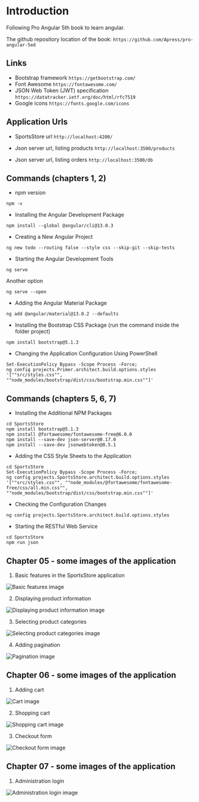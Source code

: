 # Introduction 
Following Pro Angular 5th book to learn angular.

The github repository location of the book: `https://github.com/Apress/pro-angular-5ed`

## Links

- Bootstrap framework `https://getbootstrap.com/`
- Font Awesome `https://fontawesome.com/`
- JSON Web Token (JWT) specification `https://datatracker.ietf.org/doc/html/rfc7519`
- Google icons `https://fonts.google.com/icons`

## Application Urls

- SportsStore url `http://localhost:4200/`

- Json server url, listing products `http://localhost:3500/products`

- Json server url, listing orders `http://localhost:3500/db`

## Commands (chapters 1, 2)

- npm version
```
npm -v
```

- Installing the Angular Development Package
```
npm install --global @angular/cli@13.0.3
```

- Creating a New Angular Project

```
ng new todo --routing false --style css --skip-git --skip-tests
```

- Starting the Angular Development Tools

```
ng serve
```

Another option
```
ng serve --open
```


- Adding the Angular Material Package

```
ng add @angular/material@13.0.2 --defaults
```

- Installing the Bootstrap CSS Package (run the command inside the folder project)

```
npm install bootstrap@5.1.3
```

-  Changing the Application Configuration Using PowerShell

```
Set-ExecutionPolicy Bypass -Scope Process -Force;
ng config projects.Primer.architect.build.options.styles '[""src/styles.css"", ""node_modules/bootstrap/dist/css/bootstrap.min.css""]'
```

## Commands (chapters 5, 6, 7)
- Installing the Additional NPM Packages

```
cd SportsStore
npm install bootstrap@5.1.3
npm install @fortawesome/fontawesome-free@6.0.0
npm install --save-dev json-server@0.17.0
npm install --save-dev jsonwebtoken@8.5.1
```

-  Adding the CSS Style Sheets to the Application

```
cd SportsStore
Set-ExecutionPolicy Bypass -Scope Process -Force;
ng config projects.SportsStore.architect.build.options.styles '[""src/styles.css"", ""node_modules/@fortawesome/fontawesome-free/css/all.min.css"", ""node_modules/bootstrap/dist/css/bootstrap.min.css""]'
```

- Checking the Configuration Changes

```
ng config projects.SportsStore.architect.build.options.styles
```

- Starting the RESTful Web Service

```
cd SportsStore
npm run json
```

## Chapter 05 - some images of the application

1. Basic features in the SportsStore application

![Basic features image](./chp05-chp06-chp07-chp08/images/chp04-basic%20features.png)

2. Displaying product information

![Displaying product information image](./chp05-chp06-chp07-chp08/images/chp04-displaying%20product%20information.png)

3. Selecting product categories

![Selecting product categories image](./chp05-chp06-chp07-chp08/images/chp04-selecting%20product%20categories.png)

4. Adding pagination

![Pagination image](./chp05-chp06-chp07-chp08/images/chp04-pagination.png)

## Chapter 06 - some images of the application

1. Adding cart

![Cart image](./chp05-chp06-chp07-chp08/images/chp05-adding%20cart.png)

2. Shopping cart

![Shopping cart image](./chp05-chp06-chp07-chp08/images/chp05-shopping%20cart.png)

3. Checkout form

![Checkout form image](./chp05-chp06-chp07-chp08/images/chp05-checkout%20form.png)

## Chapter 07 - some images of the application

1. Administration login

![Administration login image](./chp05-chp06-chp07-chp08/images/chp07-administration%20login.png)
